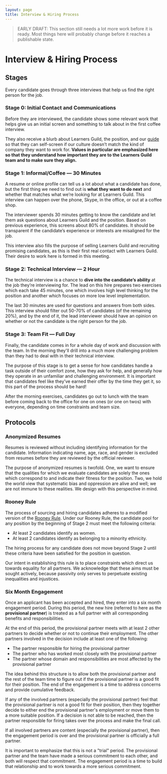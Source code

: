 ```yaml
---
layout: page
title: Interview & Hiring Process
---
```


> EARLY DRAFT: This section still needs a lot more work before it is ready. Most things here will probably change before it reaches a publishable state.

# Interview & Hiring Process

## Stages

Every candidate goes through three interviews that help us find the right person for the job.

### Stage 0: Initial Contact and Communications

Before they are interviewed, the candidate shows some relevant work that helps give us an initial screen and something to talk about in the first coffee interview.

They also receive a blurb about Learners Guild, the position, and our [guide][guide] so that they can self-screen if our culture doesn’t match the kind of company they want to work for. **Values in particular are emphasized here so that they understand how important they are to the Learners Guild team and to make sure they align.**

### Stage 1: Informal/Coffee — 30 Minutes

A resume or online profile can tell us a lot about what a candidate has done, but the first thing we need to find out is **what they want to do next** and whether that matches what we’re looking for at Learners Guild. This interview can happen over the phone, Skype, in the office, or out at a coffee shop.

The interviewer spends 30 minutes getting to know the candidate and let them ask questions about Learners Guild and the position. Based on previous experience, this screens about 80% of candidates. It should be transparent if the candidate’s experience or interests are misaligned for the job.

This interview also fills the purpose of selling Learners Guild and recruiting promising candidates, as this is their first real contact with Learners Guild. Their desire to work here is formed in this meeting.

### Stage 2: Technical Interview — 2 Hour

The technical interview is a chance to **dive into the candidate’s ability** at the job they’re interviewing for. The lead on this hire prepares two exercises which each take 45 minutes, one which involves high level thinking for the position and another which focuses on more low level implementation.

The last 30 minutes are used for questions and answers from both sides. This interview should filter out 50-70% of candidates (of the remaining 20%), and by the end of it, the lead interviewer should have an opinion on whether or not the candidate is the right person for the job.

### Stage 3: Team Fit — Full Day

Finally, the candidate comes in for a whole day of work and discussion with the team. In the morning they'll drill into a much more challenging problem than they had to deal with in their technical interview.

The purpose of this stage is to get a sense for how candidates handle a task outside of their comfort zone, how they ask for help, and generally how they operate in an unfamiliar and challenging environment. It is important that candidates feel like they’ve earned their offer by the time they get it, so this part of the process should be hard!

After the morning exercises, candidates go out to lunch with the team before coming back to the office for one on ones (or one on twos) with everyone, depending on time constraints and team size.

## Protocols

### Anonymized Resumes

Resumes is reviewed without including identifying information for the candidate. Information indicating name, age, race, and gender is excluded from resumes before they are reviewed by the official reviewer.

The purpose of anonymized resumes is twofold. One, we want to ensure that the qualities for which we evaluate candidates are solely the ones which correspond to and indicate their fitness for the position. Two, we hold the world view that systematic bias and oppression are alive and well; we are not immune to these realities. We design with this perspective in mind.

### Rooney Rule

The process of sourcing and hiring candidates adheres to a modified version of the [Rooney Rule](https://en.wikipedia.org/wiki/Rooney_Rule). Under our Rooney Rule, the candidate pool for any position by the beginning of Stage 2 must meet the following criteria:

- At least 2 candidates identify as women.
- At least 2 candidates identify as belonging to a minority ethnicity.

The hiring process for any candidate does not move beyond Stage 2 until these criteria have been satisfied for the position in question.

Our intent in establishing this rule is to place constraints which direct us towards equality for all partners. We acknowledge that these aims must be sought actively, because passivity only serves to perpetuate existing inequalities and injustices.

### Six Month Engagement

Once an applicant has been accepted and hired, they enter into a six month engagement period. During this period, the new hire (referred to here as the **provisional partner**) is treated as a full partner with all corresponding benefits and responsibilities.

At the end of this period, the provisional partner meets with at least 2 other partners to decide whether or not to continue their employment. The other partners involved in the decision include at least one of the following:

- The partner responsible for hiring the provisional partner
- The partner who has worked most closely with the provisional partner
- The partner whose domain and responsibilities are most affected by the provisional partner

The idea behind this structure is to allow both the provisional partner and the rest of the team time to figure out if the provisional partner is a good fit for their position. The end of the engagement is a time to address concerns and provide cumulative feedback.

If any of the involved partners (especially the provisional partner) feel that the provisional partner is not a good fit for their position, then they together decide to either end the provisional partner's employment or move them to a more suitable position. If a decision is not able to be reached, then the partner responsible for firing  takes over the process and make the final call.

If all involved partners are content (especially the provisional partner), then the engagement period is over and the provisional partner is officially a full partner.

It is important to emphasize that this is not a "trial" period. The provisional partner and the team have made a serious commitment to each other, and both will respect that commitment. The engagement period is a time to build that relationship and to work towards a more serious commitment.

[guide]: https://github.com/LearnersGuild/guide
